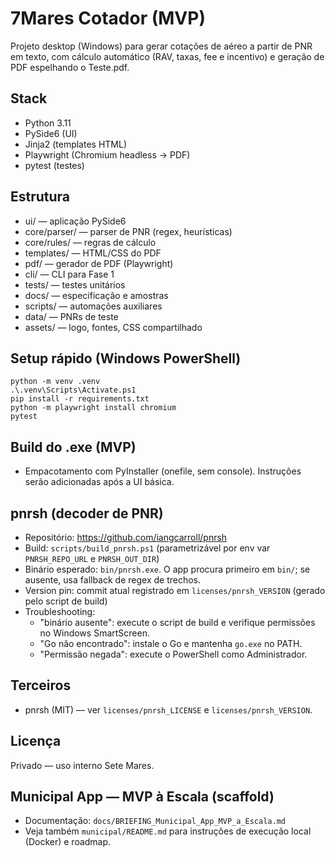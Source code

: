 # 7Mares Cotador (MVP)

Projeto desktop (Windows) para gerar cotações de aéreo a partir de PNR em texto, com cálculo automático (RAV, taxas, fee e incentivo) e geração de PDF espelhando o Teste.pdf.

## Stack
- Python 3.11
- PySide6 (UI)
- Jinja2 (templates HTML)
- Playwright (Chromium headless → PDF)
- pytest (testes)

## Estrutura
- ui/ — aplicação PySide6
- core/parser/ — parser de PNR (regex, heurísticas)
- core/rules/ — regras de cálculo
- templates/ — HTML/CSS do PDF
- pdf/ — gerador de PDF (Playwright)
- cli/ — CLI para Fase 1
- tests/ — testes unitários
- docs/ — especificação e amostras
- scripts/ — automações auxiliares
- data/ — PNRs de teste
- assets/ — logo, fontes, CSS compartilhado

## Setup rápido (Windows PowerShell)
```
python -m venv .venv
.\.venv\Scripts\Activate.ps1
pip install -r requirements.txt
python -m playwright install chromium
pytest
```

## Build do .exe (MVP)
- Empacotamento com PyInstaller (onefile, sem console). Instruções serão adicionadas após a UI básica.

## pnrsh (decoder de PNR)
- Repositório: https://github.com/iangcarroll/pnrsh
- Build: `scripts/build_pnrsh.ps1` (parametrizável por env var `PNRSH_REPO_URL` e `PNRSH_OUT_DIR`)
- Binário esperado: `bin/pnrsh.exe`. O app procura primeiro em `bin/`; se ausente, usa fallback de regex de trechos.
- Version pin: commit atual registrado em `licenses/pnrsh_VERSION` (gerado pelo script de build)
- Troubleshooting:
  - "binário ausente": execute o script de build e verifique permissões no Windows SmartScreen.
  - "Go não encontrado": instale o Go e mantenha `go.exe` no PATH.
  - "Permissão negada": execute o PowerShell como Administrador.

## Terceiros
- pnrsh (MIT) — ver `licenses/pnrsh_LICENSE` e `licenses/pnrsh_VERSION`.

## Licença
Privado — uso interno Sete Mares.

## Municipal App — MVP à Escala (scaffold)
- Documentação: `docs/BRIEFING_Municipal_App_MVP_a_Escala.md`
- Veja também `municipal/README.md` para instruções de execução local (Docker) e roadmap.
